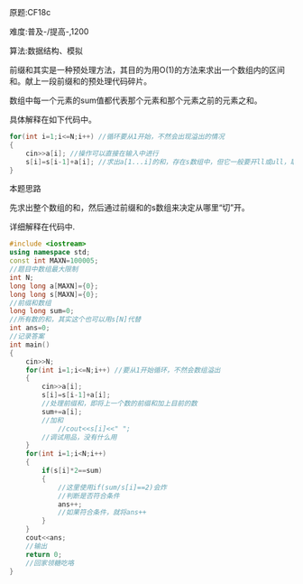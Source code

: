 原题:CF18c

难度:普及-/提高-,1200

算法:数据结构、模拟

前缀和其实是一种预处理方法，其目的为用O(1)的方法来求出一个数组内的区间和。献上一段前缀和的预处理代码碎片。

数组中每一个元素的sum值都代表那个元素和那个元素之前的元素之和。

具体解释在如下代码中。
```cpp
for(int i=1;i<=N;i++) //循环要从1开始，不然会出现溢出的情况
{
	cin>>a[i]; //操作可以直接在输入中进行
    s[i]=s[i-1]+a[i]; //求出a[1...i]的和，存在s数组中，但它一般要开ll或ull，取决于题目给的范围限制，如果没有负数建议用ull。
}

```
本题思路

先求出整个数组的和，然后通过前缀和的s数组来决定从哪里“切”开。

详细解释在代码中.
```cpp
#include <iostream>
using namespace std;
const int MAXN=100005;
//题目中数组最大限制
int N;
long long a[MAXN]={0};
long long s[MAXN]={0};
//前缀和数组
long long sum=0;
//所有数的和，其实这个也可以用s[N]代替
int ans=0;
//记录答案
int main()
{
	cin>>N;
	for(int i=1;i<=N;i++) //要从1开始循环，不然会数组溢出
	{
		cin>>a[i];
		s[i]=s[i-1]+a[i];
        //处理前缀和，即将上一个数的前缀和加上目前的数
		sum+=a[i];
        //加和
			//cout<<s[i]<<" ";
        //调试用品，没有什么用
	}
	for(int i=1;i<N;i++)
	{
		if(s[i]*2==sum)
		{
       		//这里使用if(sum/s[i]==2)会炸
        	//判断是否符合条件
			ans++;
            //如果符合条件，就将ans++
		}
	}
	cout<<ans;
    //输出
	return 0;
    //回家领糖吃咯
}

```
​